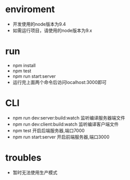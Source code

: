 # enviroment
- 开发使用的node版本为9.4
- 如需运行项目，请使用的node版本为9.x

# run
- npm install
- npm test
- npm run start:server
- 运行完上面两个命令后访问localhost:3000即可

# CLI
- npm run dev:server:build:watch 监听编译服务器端文件
- npm run dev:client:build:watch 监听编译客户端文件
- npm test 开启后端服务器,端口7000
- npm run start:server 开启前端服务器,端口3000

# troubles
- 暂时无法使用生产模式